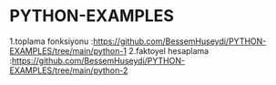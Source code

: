 # PYTHON-EXAMPLES
1.toplama fonksiyonu :https://github.com/BessemHuseydi/PYTHON-EXAMPLES/tree/main/python-1
2.faktoyel hesaplama :https://github.com/BessemHuseydi/PYTHON-EXAMPLES/tree/main/python-2
